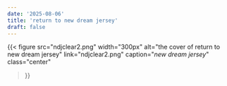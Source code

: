```yaml
---
date: '2025-08-06'
title: 'return to new dream jersey'
draft: false
---
```


{{< figure
  src="ndjclear2.png"
  width="300px"
  alt="the cover of return to new dream jersey"
  link="ndjclear2.png"
  caption="*new dream jersey*"
  class="center"
>}}